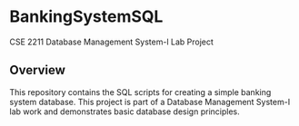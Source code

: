 # BankingSystemSQL
CSE 2211 Database Management System-l Lab Project

## Overview 

This repository contains the SQL scripts for creating a simple banking system database. This project is part of a Database Management System-I lab work and demonstrates basic database design principles.


